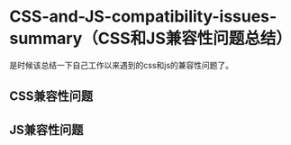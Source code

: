 # CSS-and-JS-compatibility-issues-summary（CSS和JS兼容性问题总结）

是时候该总结一下自己工作以来遇到的css和js的兼容性问题了。

## CSS兼容性问题

## JS兼容性问题
